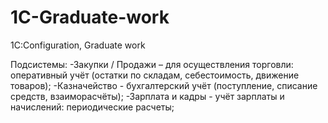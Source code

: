# 1C-Graduate-work
1C:Configuration, Graduate work

Подсистемы:
-Закупки / Продажи – для осуществления торговли: оперативный учёт (остатки по складам, себестоимость, движение товаров);
-Казначейство - бухгалтерский учёт (поступление, списание средств, взаиморасчёты);
-Зарплата и кадры - учёт зарплаты и начислений: периодические расчеты;
